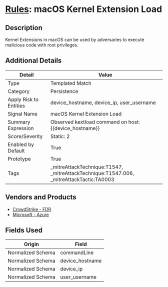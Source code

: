 # [Rules](README.md): macOS Kernel Extension Load

## Description
Kernel Extensions in macOS can be used by adversaries to execute malicious code with root privileges.

## Additional Details
|Detail|Value|
|----|----|
|Type|Templated Match|
|Category|Persistence|
|Apply Risk to Entities|device_hostname, device_ip, user_username|
|Signal Name|macOS Kernel Extension Load|
|Summary Expression|Observed kextload command on host: {{device_hostname}}|
|Score/Severity|Static: 2|
|Enabled by Default|True|
|Prototype|True|
|Tags|_mitreAttackTechnique:T1547, _mitreAttackTechnique:T1547.006, _mitreAttackTactic:TA0003|
## Vendors and Products
- [CrowdStrike - FDR](../products/569a3a44-c29f-492e-bcf4-5dc04e2ab0f3.md)
- [Microsoft - Azure](../products/a1225af5-e778-4068-a9a2-47da93d1ff24.md)


## Fields Used

|Origin|Field|
|----|----|
|Normalized Schema|commandLine|
|Normalized Schema|device_hostname|
|Normalized Schema|device_ip|
|Normalized Schema|user_username|


